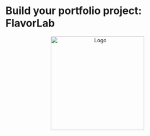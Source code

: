 # Build your portfolio project: FlavorLab

<center><img src="https://storage.googleapis.com/openscreenshot/v%2Fz%2FC/jHArj8Czv.png" alt="Logo" width="256" height="256"></center>
